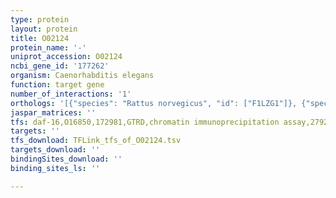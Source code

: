 ```yaml
---
type: protein
layout: protein
title: O02124
protein_name: '-'
uniprot_accession: O02124
ncbi_gene_id: '177262'
organism: Caenorhabditis elegans
function: target gene
number_of_interactions: '1'
orthologs: '[{"species": "Rattus norvegicus", "id": ["F1LZG1"]}, {"species": "Drosophila melanogaster", "id": ["<a href=\"/protein/q8ipi9\">Q8IPI9</a>"]}]'
jaspar_matrices: ''
tfs: daf-16,O16850,172981,GTRD,chromatin immunoprecipitation assay,27924024%5Buid%5D,No
targets: ''
tfs_download: TFLink_tfs_of_O02124.tsv
targets_download: ''
bindingSites_download: ''
binding_sites_ls: ''

---
```

